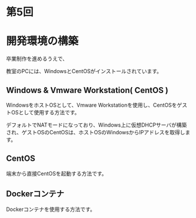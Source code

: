 # 第5回

# 開発環境の構築

卒業制作を進めるうえで、

教室のPCには、WindowsとCentOSがインストールされています。

## Windows & Vmware Workstation( CentOS )

WindowsをホストOSとして、Vmware Workstationを使用し、CentOSをゲストOSとして使用する方法です。

デフォルトでNATモードになっており、Windows上に仮想DHCPサーバが構築され、ゲストOSのCentOSは、ホストOSのWindowsからIPアドレスを取得します。

## CentOS

端末から直接CentOSを起動する方法です。

## Dockerコンテナ

Dockerコンテナを使用する方法です。
